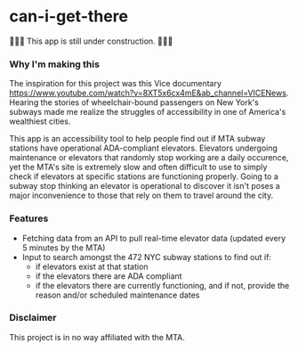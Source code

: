 # can-i-get-there

🚧🚧🚧 This app is still under construction. 🚧🚧🚧

### Why I'm making this
The inspiration for this project was this Vice documentary https://www.youtube.com/watch?v=8XT5x6cx4mE&ab_channel=VICENews. Hearing the stories of wheelchair-bound passengers on New York's subways made me realize the struggles of accessibility in one of America's wealthiest cities. 

This app is an accessibility tool to help people find out if MTA subway stations have operational ADA-compliant elevators. Elevators undergoing maintenance or elevators that randomly stop working are a daily occurence, yet the MTA's site is extremely slow and often difficult to use to simply check if elevators at specific stations are functioning properly. Going to a subway stop thinking an elevator is operational to discover it isn't poses a major inconvenience to those that rely on them to travel around the city.

### Features
- Fetching data from an API to pull real-time elevator data (updated every 5 minutes by the MTA)
- Input to search amongst the 472 NYC subway stations to find out if:
  - if elevators exist at that station
  - if the elevators there are ADA compliant
  - if the elevators there are currently functioning, and if not, provide the reason and/or scheduled maintenance dates

### Disclaimer
This project is in no way affiliated with the MTA.
